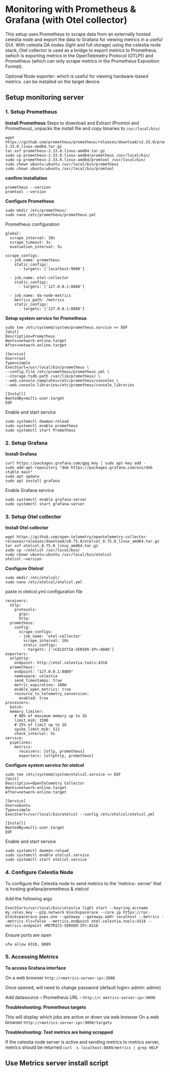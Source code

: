 # Monitoring with Prometheus & Grafana (with Otel collector)

This setup uses Prometheus to scrape data from an externally hosted celestia node and export the data to Grafana for viewing metrics in a useful GUI.
With celestia DA nodes (light and full storage) using the celestia node stack, Otel collector is used as a bridge to export metrics to Prometheus. (which is exporting metrics in the OpenTelemetry Protocol (OTLP)) and Prometheus (which can only scrape metrics in the Prometheus Exposition Format).

Optional Node exporter: which is useful for viewing hardware-based metrics. can be installed on the target device.

## Setup monitoring server 

### 1. Setup Prometheus 

**Install Prometheus**
Steps to download and Extract (Promtol and Prometheus), unpacks the install file and copy binaries to `/usr/local/bin/`
```
wget https://github.com/prometheus/prometheus/releases/download/v2.33.0/prometheus-2.33.0.linux-amd64.tar.gz
tar xvf prometheus-2.33.0.linux-amd64.tar.gz
sudo cp prometheus-2.33.0.linux-amd64/prometheus /usr/local/bin/
sudo cp prometheus-2.33.0.linux-amd64/promtool /usr/local/bin/
sudo chown ubuntu:ubuntu /usr/local/bin/prometheus
sudo chown ubuntu:ubuntu /usr/local/bin/promtool
```

**confirm installation**
 ```
prometheus --version
promtool --version
```
**Configure Prometheus** 
```
sudo mkdir /etc/prometheus/
sudo nano /etc/prometheus/prometheus.yml
```

Prometheus configuration
```
global:
  scrape_interval: 10s
  scrape_timeout: 3s
  evaluation_interval: 5s

scrape_configs:
  - job_name: prometheus
    static_configs:
      - targets: ['localhost:9090']

  - job_name: otel-collector
    static_configs:
      - targets: ['127.0.0.1:8888']

  - job_name: da-node-metrics
    metrics_path: /metrics
    static_configs:
      - targets: ['127.0.0.1:8889']

```

**Setup system service for Prometheus**
```
sudo tee /etc/systemd/system/prometheus.service << EOF
[Unit]
Description=Prometheus
Wants=network-online.target
After=network-online.target

[Service]
User=root
Type=simple
ExecStart=/usr/local/bin/prometheus \
--config.file /etc/prometheus/prometheus.yml \
--storage.tsdb.path /var/lib/prometheus/ \
--web.console.templates=/etc/prometheus/consoles \
--web.console.libraries=/etc/prometheus/console_libraries

[Install]
WantedBy=multi-user.target
EOF
```

Enable and start service 
```
sudo systemctl daemon-reload
sudo systemctl enable prometheus
sudo systemctl start Prometheus
```

### 2. Setup Grafana

**Install Grafana**
```
curl https://packages.grafana.com/gpg.key | sudo apt-key add -
sudo add-apt-repository "deb https://packages.grafana.com/oss/deb stable main"
sudo apt update
sudo apt install grafana
```

Enable Grafana service
```
sudo systemctl enable grafana-server
sudo systemctl start grafana-server
```

### 3. Setup Otel collector 

**Install Otel collector**
```
wget https://github.com/open-telemetry/opentelemetry-collector-releases/releases/download/v0.75.0/otelcol_0.75.0_linux_amd64.tar.gz
tar xvf otelcol_0.75.0_linux_amd64.tar.gz
sudo cp ~/otelcol /usr/local/bin/
sudo chown ubuntu:ubuntu /usr/local/bin/otelcol
otelcol –version
```

**Configure Otelcol**
```
sudo mkdir /etc/otelcol/
sudo nano /etc/otelcol/otelcol.yml
```

paste in otelcol.yml configuration file
```
receivers:
  otlp:
    protocols:
      grpc:
      http:
  prometheus:
    config:
      scrape_configs:
      - job_name: 'otel-collector'
        scrape_interval: 10s
        static_configs:
        - targets: ['<CELESTIA-SERVER-IP>:8888']
exporters:
  otlphttp:
    endpoint: http://otel.celestia.tools:4318
  prometheus:
    endpoint: "127.0.0.1:8889"
    namespace: celestia
    send_timestamps: true
    metric_expiration: 180m
    enable_open_metrics: true
    resource_to_telemetry_conversion:
      enabled: true
processors:
  batch:
  memory_limiter:
    # 80% of maximum memory up to 2G
    limit_mib: 1500
    # 25% of limit up to 2G
    spike_limit_mib: 512
    check_interval: 5s
service:
  pipelines:
    metrics:
      receivers: [otlp, prometheus]
      exporters: [otlphttp, prometheus]
```

**Configure system service for otelcol**
```
sudo tee /etc/systemd/system/otelcol.service << EOF
[Unit]
Description=OpenTelemetry Collector
Wants=network-online.target
After=network-online.target

[Service]
User=ubuntu
Type=simple
ExecStart=/usr/local/bin/otelcol --config /etc/otelcol/otelcol.yml

[Install]
WantedBy=multi-user.target
EOF
```

Enable and start service
```
sudo systemctl daemon-reload
sudo systemctl enable otelcol.service
sudo systemctl start otelcol.service
```

### 4. Configure Celestia Node 

To configure the Celestia node to send metrics to the ‘metrics- server’ that is hosting grafana/prometheus & otelcol

Add the following args
```
ExecStart=/usr/local/bin/celestia light start --keyring.accname my_celes_key --p2p.network blockspacerace --core.ip https://rpc-blockspacerace.pops.one --gateway --gateway.addr localhost --metrics --metrics.tls=false --metrics.endpoint otel.celestia.tools:4318 --metrics.endpoint <METRICS-SERVER-IP>:4318
```

Ensure ports are open
```
ufw allow 4318, 8889
```

### 5. Accessing Metrics

**To access Grafana interface**

On a web browser `http://<metrics-server-ip>:3000`

Once opened, will need to change password (default login= admin: admin)

Add datasource – Prometheus URL - `http://< metrics-server-ip>:9090`

**Troubleshooting: Prometheus targets**

This will display which jobs are active or down via web browser
On a web browser `http://<metrics-server-ip>:9090/targets`

**Troubleshooting: Test metrics are being scrapped**

If the celesita node server is active and sending metrics to metrics server, metrics should be returned 
`curl -s localhost:8889/metrics | grep HELP`

## Use Metrics server install script 
